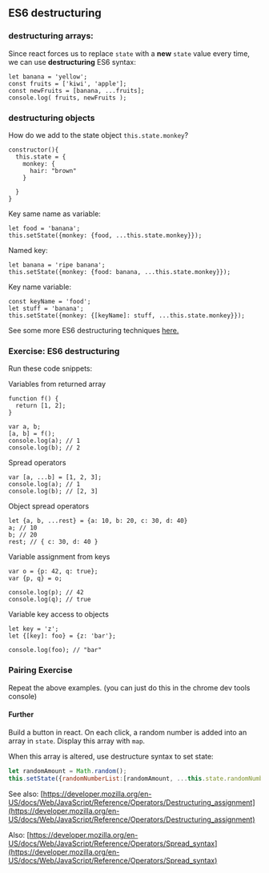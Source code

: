 ## ES6 destructuring

### destructuring arrays:

Since react forces us to replace `state` with a __new__ `state` value every time, we can use __destructuring__ ES6 syntax:
```
let banana = 'yellow';
const fruits = ['kiwi', 'apple'];
const newFruits = [banana, ...fruits];
console.log( fruits, newFruits );
```

### destructuring objects
How do we add to the state object `this.state.monkey`?
```
constructor(){
  this.state = {
    monkey: {
      hair: "brown"
    }

  }
}
```
Key same name as variable:
```
let food = 'banana';
this.setState({monkey: {food, ...this.state.monkey}});
```
Named key:
```
let banana = 'ripe banana';
this.setState({monkey: {food: banana, ...this.state.monkey}});
```

Key name variable:
```
const keyName = 'food';
let stuff = 'banana';
this.setState({monkey: {[keyName]: stuff, ...this.state.monkey}});
```

See some more ES6 destructuring techniques [here.](https://medium.freecodecamp.org/handling-state-in-react-four-immutable-approaches-to-consider-d1f5c00249d5)

### Exercise: ES6 destructuring
Run these code snippets:

Variables from returned array
```
function f() {
  return [1, 2];
}

var a, b;
[a, b] = f();
console.log(a); // 1
console.log(b); // 2
```

Spread operators
```
var [a, ...b] = [1, 2, 3];
console.log(a); // 1
console.log(b); // [2, 3]
```

Object spread operators
```
let {a, b, ...rest} = {a: 10, b: 20, c: 30, d: 40}
a; // 10
b; // 20
rest; // { c: 30, d: 40 }
```

Variable assignment from keys
```
var o = {p: 42, q: true};
var {p, q} = o;

console.log(p); // 42
console.log(q); // true
```

Variable key access to objects
```
let key = 'z';
let {[key]: foo} = {z: 'bar'};

console.log(foo); // "bar"
```

### Pairing Exercise

Repeat the above examples. (you can just do this in the chrome dev tools console)

#### Further
Build a button in react. On each click, a random number is added into an array in `state`. Display this array with `map`.

When this array is altered, use destructure syntax to set state:

```js
let randomAmount = Math.random();
this.setState({randomNumberList:[randomAmount, ...this.state.randomNumberList]});
```

See also: [https://developer.mozilla.org/en-US/docs/Web/JavaScript/Reference/Operators/Destructuring_assignment](https://developer.mozilla.org/en-US/docs/Web/JavaScript/Reference/Operators/Destructuring_assignment)

Also: [https://developer.mozilla.org/en-US/docs/Web/JavaScript/Reference/Operators/Spread_syntax](https://developer.mozilla.org/en-US/docs/Web/JavaScript/Reference/Operators/Spread_syntax)
